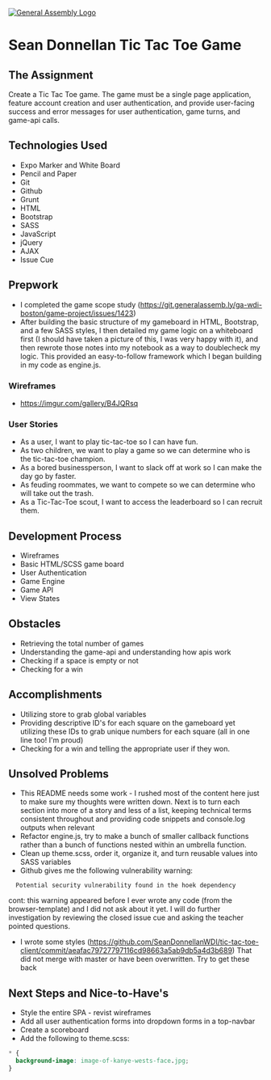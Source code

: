 [![General Assembly Logo](https://camo.githubusercontent.com/1a91b05b8f4d44b5bbfb83abac2b0996d8e26c92/687474703a2f2f692e696d6775722e636f6d2f6b6538555354712e706e67)](https://generalassemb.ly/education/web-development-immersive)

# Sean Donnellan Tic Tac Toe Game

## The Assignment
Create a Tic Tac Toe game. The game must be a single page application, feature account creation and user authentication, and provide user-facing success and error messages for user authentication, game turns, and game-api calls.

## Technologies Used
- Expo Marker and White Board
- Pencil and Paper
- Git
- Github
- Grunt
- HTML
- Bootstrap
- SASS
- JavaScript
- jQuery
- AJAX
- Issue Cue

## Prepwork
- I completed the game scope study (https://git.generalassemb.ly/ga-wdi-boston/game-project/issues/1423)
- After building the basic structure of my gameboard in HTML, Bootstrap, and a few SASS styles, I then detailed my game logic on a whiteboard first (I should have taken a picture of this, I was very happy with it), and then rewrote those notes into my notebook as a way to doublecheck my logic. This provided an easy-to-follow framework which I began building in my code as engine.js.

### Wireframes
- https://imgur.com/gallery/B4JQRsq

### User Stories
- As a user, I want to play tic-tac-toe so I can have fun.
- As two children, we want to play a game so we can determine who is the tic-tac-toe champion.
- As a bored businessperson, I want to slack off at work so I can make the day go by faster.
- As feuding roommates, we want to compete so we can determine who will take out the trash.
- As a Tic-Tac-Toe scout, I want to access the leaderboard so I can recruit them.

## Development Process
- Wireframes
- Basic HTML/SCSS game board
- User Authentication
- Game Engine
- Game API
- View States

## Obstacles
- Retrieving the total number of games
- Understanding the game-api and understanding how apis work
- Checking if a space is empty or not
- Checking for a win


## Accomplishments
- Utilizing store to grab global variables
- Providing descriptive ID's for each square on the gameboard yet utilizing these IDs to grab unique numbers for each square (all in one line too! I'm proud)
- Checking for a win and telling the appropriate user if they won.


## Unsolved Problems
- This README needs some work - I rushed most of the content here just to make sure my thoughts were written down. Next is to turn each section into more of a story and less of a list, keeping technical terms consistent throughout and providing code snippets and console.log outputs when relevant
- Refactor engine.js, try to make a bunch of smaller callback functions rather than a bunch of functions nested within an umbrella function.
- Clean up theme.scss, order it, organize it, and turn reusable values into SASS variables
- Github gives me the following vulnerability warning:
```text
  Potential security vulnerability found in the hoek dependency
```
cont: this warning appeared before I ever wrote any code (from the browser-template) and I did not ask about it yet. I will do further investigation by reviewing the closed issue cue and asking the teacher pointed questions.
- I wrote some styles (https://github.com/SeanDonnellanWDI/tic-tac-toe-client/commit/aeafac79727797116cd98663a5ab9db5a4d3b689) That did not merge with master or have been overwritten. Try to get these back

## Next Steps and Nice-to-Have's
- Style the entire SPA - revist wireframes
- Add all user authentication forms into dropdown forms in a top-navbar
- Create a scoreboard
- Add the following to theme.scss:
```css
* {
  background-image: image-of-kanye-wests-face.jpg;
}
```
